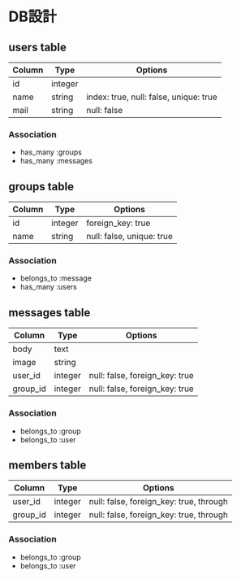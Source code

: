 # DB設計

## users table

|Column|Type|Options|
|------|----|-------|
|id    |integer|       |
|name  |string|index: true, null:  false, unique: true|
|mail  |string|null: false|

### Association
- has_many :groups
- has_many :messages


## groups table

|Column|Type|Options|
|------|----|-------|
|id    |integer|foreign_key: true|
|name  |string|null: false, unique: true|

### Association
- belongs_to :message
- has_many :users


## messages table

|Column|Type|Options|
|------|----|-------|
|body  |text|       |
|image |string|       |
|user_id|integer|null: false, foreign_key: true|
|group_id|integer|null: false, foreign_key: true|

### Association
- belongs_to :group
- belongs_to :user


## members table

|Column|Type|Options|
|------|----|-------|
|user_id|integer|null: false, foreign_key: true, through|
|group_id|integer|null: false, foreign_key: true, through|

### Association
- belongs_to :group
- belongs_to :user


